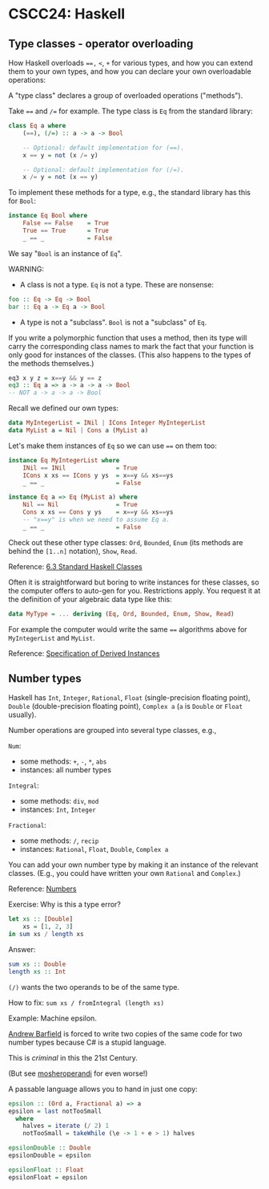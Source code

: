 # CSCC24: Haskell

## Type classes - operator overloading

How Haskell overloads `==,` `<`, `+` for various types, and how you can extend them to
your own types, and how you can declare your own overloadable operations:

A "type class" declares a group of overloaded operations ("methods").

Take `==` and `/=` for example.  The type class is `Eq` from the standard library:

```hs
class Eq a where
    (==), (/=) :: a -> a -> Bool

    -- Optional: default implementation for (==).
    x == y = not (x /= y)

    -- Optional: default implementation for (/=).
    x /= y = not (x == y)
```

To implement these methods for a type, e.g., the standard library has this for `Bool`:

```hs
instance Eq Bool where
    False == False    = True
    True == True      = True
    _ == _            = False
```

We say "`Bool` is an instance of `Eq`".

WARNING:

* A class is not a type. `Eq` is not a type. These are nonsense:

```hs
foo :: Eq -> Eq -> Bool
bar :: Eq a -> Eq a -> Bool
```

* A type is not a "subclass". `Bool` is not a "subclass" of `Eq`.

If you write a polymorphic function that uses a method, then its type will carry the corresponding class names to mark the fact that your function is only good for instances of the classes.  (This also happens to the types of the methods themselves.)

```hs
eq3 x y z = x==y && y == z
eq3 :: Eq a => a -> a -> a -> Bool
-- NOT a -> a -> a -> Bool
```

Recall we defined our own types:

```hs
data MyIntegerList = INil | ICons Integer MyIntegerList
data MyList a = Nil | Cons a (MyList a)
```

Let's make them instances of `Eq` so we can use `==` on them too:

```hs
instance Eq MyIntegerList where
    INil == INil              = True
    ICons x xs == ICons y ys  = x==y && xs==ys
    _ == _                    = False

instance Eq a => Eq (MyList a) where
    Nil == Nil                = True
    Cons x xs == Cons y ys    = x==y && xs==ys
    -- "x==y" is when we need to assume Eq a.
    _ == _                    = False
```

Check out these other type classes: `Ord`, `Bounded`, `Enum` (its methods are behind the `[1..n]` notation), `Show`, `Read`.

Reference: [6.3 Standard Haskell Classes](https://www.haskell.org/onlinereport/haskell2010/haskellch6.html#x13-1270006.3)

Often it is straightforward but boring to write instances for these classes, so the computer offers to auto-gen for you. Restrictions apply. You request it at the definition of your algebraic data type like this:

```hs
data MyType = ... deriving (Eq, Ord, Bounded, Enum, Show, Read)
```

For example the computer would write the same `==` algorithms above for `MyIntegerList` and `MyList`.

Reference: [Specification of Derived Instances](https://www.haskell.org/onlinereport/haskell2010/haskellch11.html#x18-18200011)

## Number types

Haskell has `Int`, `Integer`, `Rational`, `Float` (single-precision floating point), `Double` (double-precision floating point), `Complex a` (`a` is `Double` or `Float` usually).

Number operations are grouped into several type classes, e.g.,

`Num`:

* some methods: `+`, `-`, `*`, `abs`
* instances: all number types

`Integral`:

* some methods: `div`, `mod`
* instances: `Int`, `Integer`

`Fractional`:

* some methods: `/`, `recip`
* instances: `Rational`, `Float`, `Double`, `Complex a`

You can add your own number type by making it an instance of the relevant classes. (E.g., you could have written your own `Rational` and `Complex`.)

Reference: [Numbers](https://www.haskell.org/onlinereport/haskell2010/haskellch6.html#x13-1350006.4)

Exercise: Why is this a type error?

```hs
let xs :: [Double]
    xs = [1, 2, 3]
in sum xs / length xs
```

Answer:

```hs
sum xs :: Double
length xs :: Int
```

`(/)` wants the two operands to be of the same type.

How to fix: `sum xs / fromIntegral (length xs)`

Example: Machine epsilon.

[Andrew Barfield](https://gist.github.com/AndrewBarfield/2557034) is forced to write two copies of the same code for two number types because C# is a stupid language.

This is *criminal* in this the 21st Century.

(But see [mosheroperandi](https://twitter.com/mosheroperandi/status/856946180810354688) for even worse!)

A passable language allows you to hand in just one copy:

```hs
epsilon :: (Ord a, Fractional a) => a
epsilon = last notTooSmall
  where
    halves = iterate (/ 2) 1
    notTooSmall = takeWhile (\e -> 1 + e > 1) halves

epsilonDouble :: Double
epsilonDouble = epsilon

epsilonFloat :: Float
epsilonFloat = epsilon
```
